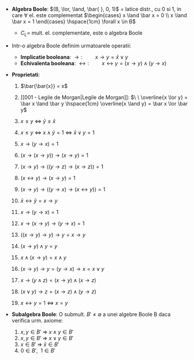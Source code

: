 - **Algebra Boole**: $(B, \lor, \land, \bar{ }, 0, 1)$ = latice distr., cu 0 si 1, in care $\forall$ el. este complementat
	$\begin{cases} x \land \bar x = 0 \\ x \land \bar x = 1 \end{cases} \hspace{1cm} \forall x \in B$
	- $C_L =$ mult. el. complementate, este o algebra Boole

- Intr-o algebra Boole definim urmatoarele operatii:
	- **Implicatie booleana**: $\rightarrow: \hspace{1cm} x \rightarrow y = \bar x \lor y$
	- **Echivalenta booleana**: $\leftrightarrow: \hspace{1cm} x \leftrightarrow y = (x \rightarrow y) \land (y \rightarrow x)$

- **Proprietati**:
	1. $\bar{\bar{x}} = x$
	2. [[001 - Legile de Morgan|Legile de Morgan]]: $\ \ \overline{x \lor y} = \bar x \land \bar y \hspace{1cm} \overline{x \land y} = \bar x \lor \bar y$
	3. $x \le y \ \Leftrightarrow \ \bar y \le \bar x$
	4. $x \le y \ \Leftrightarrow \ x \land \bar y  = 1 \ \Leftrightarrow \ \bar x \lor y = 1$
	
	1. $x \rightarrow (y \rightarrow x) = 1$
	2. $(x \rightarrow (x \rightarrow y)) \rightarrow (x \rightarrow y) = 1$
	3. $(x \rightarrow y) \rightarrow ((y \rightarrow z) \rightarrow (x \rightarrow z)) = 1$
	4. $(x \leftrightarrow y) \rightarrow (x \rightarrow y) = 1$
	5. $(x \rightarrow y) \rightarrow ((y \rightarrow x) \rightarrow (x \leftrightarrow y)) = 1$
	6. $\bar x \leftrightarrow \bar y = x \rightarrow y$
	
	1. $x \rightarrow (y \rightarrow x) = 1$
	2. $x \rightarrow (x \rightarrow y) \rightarrow (y \rightarrow x) = 1$
	3. $((x \rightarrow y) \rightarrow y) \rightarrow y = x \rightarrow y$
	4. $(x \rightarrow y) \land y = y$
	5. $x \land (x \rightarrow y) = x \land y$
	6. $(x \rightarrow y) \rightarrow y = (y \rightarrow x) \rightarrow x = x \lor y$
	7. $x \rightarrow (y \land z) = (x \rightarrow y) \land (x \rightarrow z)$
	8. $(x \lor y) \rightarrow z = (x \rightarrow z) \land (y \rightarrow z)$
	9. $x \leftrightarrow y = 1 \ \Leftrightarrow \ x = y$

- **Subalgebra Boole**: O submult. $B' \ne \emptyset$ a unei algebre Boole B daca verifica urm. axiome:
	1. $x,y \in B' \ \Rightarrow \ x \land y \in B'$
	2. $x,y \in B' \ \Rightarrow \ x \lor y \in B'$
	3. $x \in B' \ \Rightarrow \ \bar x \in B'$
	4. $0 \in B', \ \ 1 \in B'$

